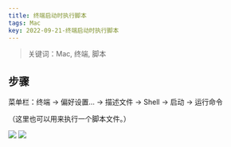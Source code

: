 ```yaml
---
title: 终端启动时执行脚本
tags: Mac
key: 2022-09-21-终端启动时执行脚本
---
```

> 关键词：Mac, 终端, 脚本

## 步骤

菜单栏：终端 -> 偏好设置… -> 描述文件 -> Shell -> 启动 -> 运行命令

（这里也可以用来执行一个脚本文件。）

<img src="https://image.oldboard.tech/blog/512547A3-0091-465B-BBFB-9784517450A8.png">

<img src="https://image.oldboard.tech/blog/3B7BB4F1-07F7-43D2-B4CB-E02C2271612B.png">

